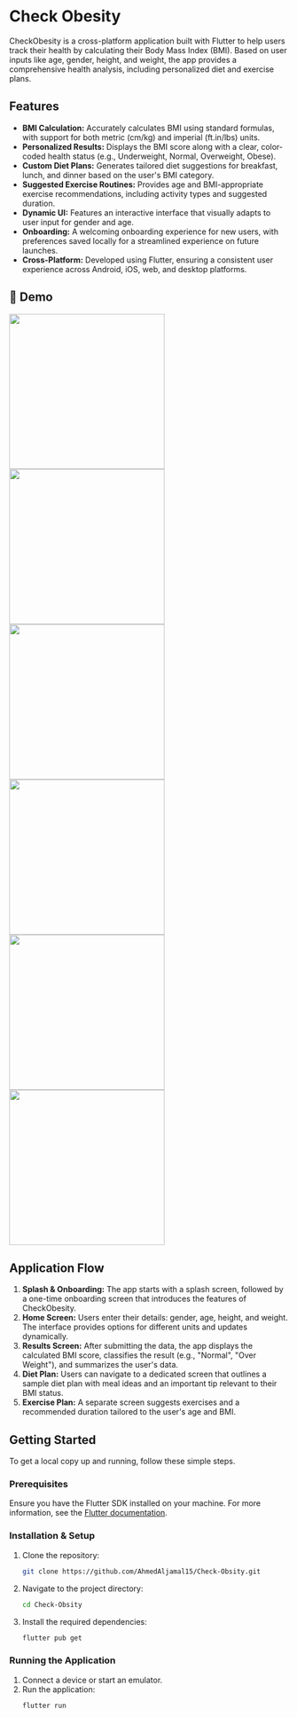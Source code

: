# Check Obesity

CheckObesity is a cross-platform application built with Flutter to help users track their health by calculating their Body Mass Index (BMI). Based on user inputs like age, gender, height, and weight, the app provides a comprehensive health analysis, including personalized diet and exercise plans.

## Features

- **BMI Calculation:** Accurately calculates BMI using standard formulas, with support for both metric (cm/kg) and imperial (ft.in/lbs) units.
- **Personalized Results:** Displays the BMI score along with a clear, color-coded health status (e.g., Underweight, Normal, Overweight, Obese).
- **Custom Diet Plans:** Generates tailored diet suggestions for breakfast, lunch, and dinner based on the user's BMI category.
- **Suggested Exercise Routines:** Provides age and BMI-appropriate exercise recommendations, including activity types and suggested duration.
- **Dynamic UI:** Features an interactive interface that visually adapts to user input for gender and age.
- **Onboarding:** A welcoming onboarding experience for new users, with preferences saved locally for a streamlined experience on future launches.
- **Cross-Platform:** Developed using Flutter, ensuring a consistent user experience across Android, iOS, web, and desktop platforms.

## 🎥 Demo
<p align="left">
  <img src="assets/screenshots/splash_view.png" width="280" />
  <img src="assets/screenshots/girll.png" width="280" />
  <img src="assets/screenshots/grand_father.png" width="280" />
  <img src="assets/screenshots/grand_mother.png" width="280" />
  <img src="assets/screenshots/man.png" width="280" />
  <img src="assets/screenshots/onBoarding.png" width="280" />
</p>


## Application Flow

1.  **Splash & Onboarding:** The app starts with a splash screen, followed by a one-time onboarding screen that introduces the features of CheckObesity.
2.  **Home Screen:** Users enter their details: gender, age, height, and weight. The interface provides options for different units and updates dynamically.
3.  **Results Screen:** After submitting the data, the app displays the calculated BMI score, classifies the result (e.g., "Normal", "Over Weight"), and summarizes the user's data.
4.  **Diet Plan:** Users can navigate to a dedicated screen that outlines a sample diet plan with meal ideas and an important tip relevant to their BMI status.
5.  **Exercise Plan:** A separate screen suggests exercises and a recommended duration tailored to the user's age and BMI.

## Getting Started

To get a local copy up and running, follow these simple steps.

### Prerequisites

Ensure you have the Flutter SDK installed on your machine. For more information, see the [Flutter documentation](https://flutter.dev/docs/get-started/install).

### Installation & Setup

1.  Clone the repository:
    ```sh
    git clone https://github.com/AhmedAljamal15/Check-Obsity.git
    ```
2.  Navigate to the project directory:
    ```sh
    cd Check-Obsity
    ```
3.  Install the required dependencies:
    ```sh
    flutter pub get
    ```

### Running the Application

1.  Connect a device or start an emulator.
2.  Run the application:
    ```sh
    flutter run
